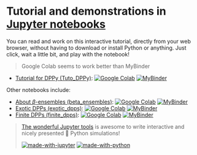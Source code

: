 # Tutorial and demonstrations in [Jupyter notebooks](https://www.Jupyter.org/)

You can read and work on this interactive tutorial, directly from your web browser, without having to download or install Python or anything.
Just click, wait a little bit, and play with the notebook!

> Google Colab seems to work better than MyBinder

- [Tutorial for DPPy (Tuto_DPPy)](Tuto_DPPy.ipynb): [![Google Colab](https://badgen.net/badge/Launch/on%20Google%20Colab/blue?icon=terminal)](https://colab.research.google.com/github/guilgautier/DPPy/blob/master/notebooks/Tuto_DPPy.ipynb) [![MyBinder](https://mybinder.org/badge.svg)](https://mybinder.org/v2/gh/guilgautier/DPPy/master?filepath=notebooks%2FTuto_DPPy.ipynb)

Other notebooks include:

- [About $\beta$-ensembles (beta_ensembles)](beta_ensembles.ipynb): [![Google Colab](https://badgen.net/badge/Launch/on%20Google%20Colab/blue?icon=terminal)](https://colab.research.google.com/github/guilgautier/DPPy/blob/master/notebooks/beta_ensembles.ipynb) [![MyBinder](https://mybinder.org/badge.svg)](https://mybinder.org/v2/gh/guilgautier/DPPy/master?filepath=notebooks%2Fbeta_ensembles.ipynb)
- [Exotic DPPs (exotic_dpps)](exotic_dpps.ipynb): [![Google Colab](https://badgen.net/badge/Launch/on%20Google%20Colab/blue?icon=terminal)](https://colab.research.google.com/github/guilgautier/DPPy/blob/master/notebooks/exotic_dpps.ipynb) [![MyBinder](https://mybinder.org/badge.svg)](https://mybinder.org/v2/gh/guilgautier/DPPy/master?filepath=notebooks%2Fexotic_dpps.ipynb)
- [Finite DPPs (finite_dpps)](finite_dpps.ipynb): [![Google Colab](https://badgen.net/badge/Launch/on%20Google%20Colab/blue?icon=terminal)](https://colab.research.google.com/github/guilgautier/DPPy/blob/master/notebooks/finite_dpps.ipynb) [![MyBinder](https://mybinder.org/badge.svg)](https://mybinder.org/v2/gh/guilgautier/DPPy/master?filepath=notebooks%2Ffinite_dpps.ipynb)

> [The wonderful Jupyter tools](http://jupyter.org/)  is awesome to write interactive and nicely presented :snake: Python simulations!
>
> [![made-with-jupyter](https://img.shields.io/badge/Made%20with-Jupyter-1f425f.svg)](http://jupyter.org/) [![made-with-python](https://img.shields.io/badge/Made%20with-Python-1f425f.svg)](https://www.python.org/)
